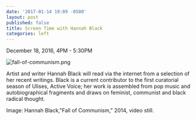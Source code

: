 ```yaml
---
date: '2017-01-14 19:09 -0500'
layout: post
published: false
title: Screen Time with Hannah Black
categories: left
---
```

December 18, 2016, 4PM - 5:30PM

![fall-of-communism.png]({{site.baseurl}}/assets/img/fall-of-communism.png)


Artist and writer Hannah Black will read via the internet from a selection of her recent writings. Black is a current contributor to the first curatorial season of Ulises, Active Voice; her work is assembled from pop music and autobiographical fragments and draws on feminist, communist and black radical thought. 

Image: Hannah Black,"Fall of Communism," 2014, video still.
